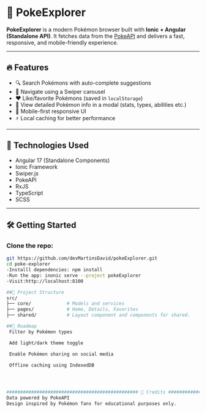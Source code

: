 # 🧭 PokeExplorer

**PokeExplorer** is a modern Pokémon browser built with **Ionic + Angular (Standalone API)**. It fetches data from the [PokeAPI](https://pokeapi.co/) and delivers a fast, responsive, and mobile-friendly experience.

---

## 🔥 Features

- 🔍 Search Pokémons with auto-complete suggestions
- 🧭 Navigate using a Swiper carousel
- ❤️ Like/favorite Pokémons (saved in `localStorage`)
- 📄 View detailed Pokémon info in a modal (stats, types, abilities etc.)
- 📱 Mobile-first responsive UI
- ⚡ Local caching for better performance

---

## 🚀 Technologies Used

- Angular 17 (Standalone Components)
- Ionic Framework
- Swiper.js
- PokeAPI
- RxJS
- TypeScript
- SCSS

---

## 🛠️ Getting Started

### Clone the repo:

```bash
git https://github.com/devMartinsDavid/pokeExplorer.git
cd poke-explorer
-Installl dependencies: npm install
-Run the app: inonic serve --project pokeExplorer
-Visit:http://localhost:8100

##📁 Project Structure
src/
├── core/             # Models and services
├── pages/            # Home, Details, Favorites
├── shared/           # Layout component and components for shared.

##🌱 Roadmap
 Filter by Pokémon types

 Add light/dark theme toggle

 Enable Pokémon sharing on social media

 Offline caching using IndexedDB




################################################ 🙌 Credits ################################################
Data powered by PokeAPI
Design inspired by Pokémon fans for educational purposes only.
